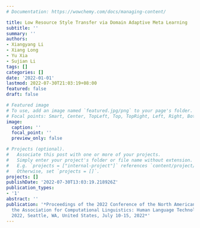 ```yaml
---
# Documentation: https://wowchemy.com/docs/managing-content/

title: Low Resource Style Transfer via Domain Adaptive Meta Learning
subtitle: ''
summary: ''
authors:
- Xiangyang Li
- Xiang Long
- Yu Xia
- Sujian Li
tags: []
categories: []
date: '2022-01-01'
lastmod: 2022-07-30T21:03:19+08:00
featured: false
draft: false

# Featured image
# To use, add an image named `featured.jpg/png` to your page's folder.
# Focal points: Smart, Center, TopLeft, Top, TopRight, Left, Right, BottomLeft, Bottom, BottomRight.
image:
  caption: ''
  focal_point: ''
  preview_only: false

# Projects (optional).
#   Associate this post with one or more of your projects.
#   Simply enter your project's folder or file name without extension.
#   E.g. `projects = ["internal-project"]` references `content/project/deep-learning/index.md`.
#   Otherwise, set `projects = []`.
projects: []
publishDate: '2022-07-30T13:03:19.218926Z'
publication_types:
- '1'
abstract: ''
publication: '*Proceedings of the 2022 Conference of the North American Chapter of
  the Association for Computational Linguistics: Human Language Technologies, NAACL
  2022, Seattle, WA, United States, July 10-15, 2022*'
---
```

